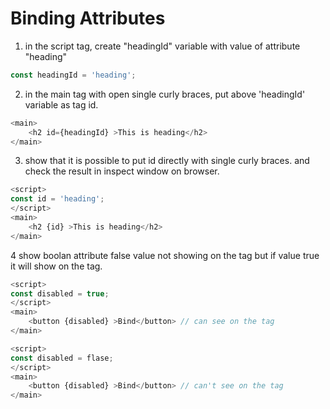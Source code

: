 # Binding Attributes

1. in the script tag, create "headingId" variable with value of attribute "heading" 

```js 
const headingId = 'heading';
```
2. in the main tag with open single curly braces, put above 'headingId' variable as tag id. 
```js 
<main>
	<h2 id={headingId} >This is heading</h2>
</main>
```

3. show that it is possible to put id directly with single curly braces. and check the result in inspect window on browser.     
```js 
<script>
const id = 'heading';
</script>
<main>
	<h2 {id} >This is heading</h2>
</main>
```

4 show boolan attribute false value not showing on the tag but if value true it will show on the tag.

```js 
<script>
const disabled = true;
</script>
<main>
	<button {disabled} >Bind</button> // can see on the tag
</main>
```
```js 
<script>
const disabled = flase;
</script>
<main>
	<button {disabled} >Bind</button> // can't see on the tag
</main>
```